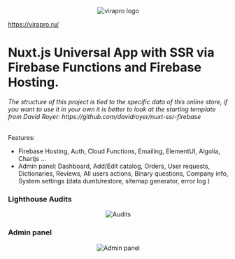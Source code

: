 <p align="center">
 <img src="https://firebasestorage.googleapis.com/v0/b/plumbing-prod.appspot.com/o/Asset%208.svg?alt=media&token=5803db4b-9e89-44f3-8295-b20fa43dcb5d" alt="virapro logo">
</p>

https://virapro.ru/


# Nuxt.js Universal App with SSR via Firebase Functions and Firebase Hosting.
<i>
The structure of this project is tied to the specific data of this online store, if you want to use it in your own it is better to look at the starting template from David Royer:
https://github.com/davidroyer/nuxt-ssr-firebase
</i>
<br>  
<br>  

Features:
 - Firebase Hosting, Auth, Cloud Functions, Emailing, ElementUI, Algolia, Chartjs ...
 - Admin panel: Dashboard, Add/Edit catalog, Orders, User requests, Dictionaries, Reviews, All users actions, Binary questions, Company info, System settings (data dumb/restore, sitemap generator, error log )

### Lighthouse Audits
<p align="center">
 <img src="https://firebasestorage.googleapis.com/v0/b/plumbing-prod.appspot.com/o/Audits.png?alt=media&token=1ea292c8-b5ea-4b1b-b883-907bb72d4751" alt="Audits">
</p>

### Admin panel
<p align="center">
 <img src="https://firebasestorage.googleapis.com/v0/b/plumbing-prod.appspot.com/o/Admin.png?alt=media&token=9d9b3c5d-f112-40f4-aafc-4d40b45a68cc" alt="Admin panel">
</p>
